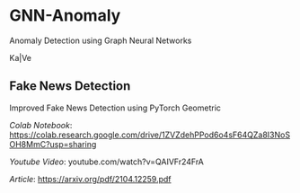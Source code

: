 # GNN-Anomaly
Anomaly Detection using Graph Neural Networks

Ka|Ve

## Fake News Detection
Improved Fake News Detection using PyTorch Geometric

*Colab Notebook*: https://colab.research.google.com/drive/1ZVZdehPPod6o4sF64QZa8I3NoSOH8MmC?usp=sharing

*Youtube Video*: youtube.com/watch?v=QAIVFr24FrA

*Article*: https://arxiv.org/pdf/2104.12259.pdf
